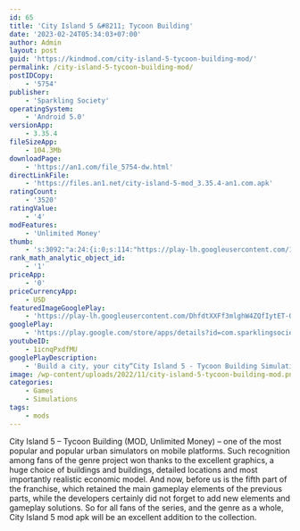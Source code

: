 ```yaml
---
id: 65
title: 'City Island 5 &#8211; Tycoon Building'
date: '2023-02-24T05:34:03+07:00'
author: Admin
layout: post
guid: 'https://kindmod.com/city-island-5-tycoon-building-mod/'
permalink: /city-island-5-tycoon-building-mod/
postIDCopy:
    - '5754'
publisher:
    - 'Sparkling Society'
operatingSystem:
    - 'Android 5.0'
versionApp:
    - 3.35.4
fileSizeApp:
    - 104.3Mb
downloadPage:
    - 'https://an1.com/file_5754-dw.html'
directLinkFile:
    - 'https://files.an1.net/city-island-5-mod_3.35.4-an1.com.apk'
ratingCount:
    - '3520'
ratingValue:
    - '4'
modFeatures:
    - 'Unlimited Money'
thumb:
    - 's:3092:"a:24:{i:0;s:114:"https://play-lh.googleusercontent.com/1XmQLZ4B_HIV_6RMaZvPfytNYEJ886bUodfUiiwK14Vtv9aKcWpOpNwPjiDN4C_OiQ=w526-h296";i:1;s:115:"https://play-lh.googleusercontent.com/GZ2gZ1jZVkadLv7lxBsPVVlv35BeCQCkL4wcn90GiEXhO7BeiNDaXuX06Z6u50JVGTI=w526-h296";i:2;s:116:"https://play-lh.googleusercontent.com/8wTqXICZKYyDxsPVYnVP2BXoGMkbLztVFbCf7DjSkchPdXXxW-h3ZWPC6Jgw97kqqYWx=w526-h296";i:3;s:115:"https://play-lh.googleusercontent.com/7wRmny3TwCRGk4V3HI9mFbvyFd0_1p8zgRIse4KZ-XmKWOz6uRmzEPGpY2y4qWTVcwU=w526-h296";i:4;s:116:"https://play-lh.googleusercontent.com/MIyAYmS1zcLrtEfNVlh2Orehbu1mkXxzH5a1sRcYXdASjucitDc_sB8fBFiSSWRorwYn=w526-h296";i:5;s:114:"https://play-lh.googleusercontent.com/vc59dnUz64i0N9V1V2FY3Vqo0gM94bD3vIHMQMV5tn6NVjuIw1LMOKc6ENVjrh5fNQ=w526-h296";i:6;s:115:"https://play-lh.googleusercontent.com/w2YKy-Exi0Mwni9pZ8Qul70LTRQQ_P_QoAGi5-mZ4sqKGpxJnZflrpa2RIrUAVVq3yY=w526-h296";i:7;s:114:"https://play-lh.googleusercontent.com/B9GHF7yPeqHQxs9Qsb_FcLQfXqAiEdHW6FoyKF7olyR6YgP1eaYhkX7Thrr5hmnHJw=w526-h296";i:8;s:114:"https://play-lh.googleusercontent.com/BL-ppv2XacFIUybcfG1Wpu3uIqwmcv58XQC-_ezN_mYjtT4lvsI5sByZFOb6Ntqy0A=w526-h296";i:9;s:114:"https://play-lh.googleusercontent.com/TAZBDIjJ9lw-8ajBcDcYKqe5ExZMUoZPOGJ985xQv59oz7XkUj_0o48eljXodtbyYQ=w526-h296";i:10;s:116:"https://play-lh.googleusercontent.com/Y2dCS9NTqOfOPR7cguiHVz48JEdv832QR8ineM0seKDNvL6dAAcerWc6YYK1v4ZZErbO=w526-h296";i:11;s:115:"https://play-lh.googleusercontent.com/kVmpx5XO1o6KzTy1CEsDQSmpPgwMlaeWE7dVIxokih0x-PxCteskF3jcjx1BbM9yiR8=w526-h296";i:12;s:116:"https://play-lh.googleusercontent.com/PhGij2G3w6UCSGIkRGdM7DXN1YkFJJ6iyPL5eujK2UKNY0Y96JRRivMHpEGNPwkSFUnA=w526-h296";i:13;s:115:"https://play-lh.googleusercontent.com/kXaFf_tNveKesw0nv6-opj2tLs1uwIGX8u6OT8EwzhW2TjDk98hebpdNwvVBnGy4TVQ=w526-h296";i:14;s:115:"https://play-lh.googleusercontent.com/8wE1x_07GhO8iR9lhStDAdr9Ly93wn0YygA3L9wvbR6Aokaib9qsC9zZ680VPyOtub0=w526-h296";i:15;s:115:"https://play-lh.googleusercontent.com/qGFHdCNRNpONiOh-URoHPkCm_dmcQTeS_usudWyH_N77CIYt9pQbA6AC0g_TYyWelHc=w526-h296";i:16;s:116:"https://play-lh.googleusercontent.com/XQkJq6kXoAnxXWIxe42O76fnWt4H4LNJpmsw76dgzJN6xqtD2bRV8rjhFfJWiNJs9fNh=w526-h296";i:17;s:114:"https://play-lh.googleusercontent.com/TvxODj1Jxt2xvKVbr3iA2sASeAlYG5Abtw3yDQVciuYIp_CgWzZkzLcBFHf9yqdd9Q=w526-h296";i:18;s:116:"https://play-lh.googleusercontent.com/lJiTyw26Lq7tNObj0ziD-2d5DtpQtmDYVH1j8meB_NFt2tuUx1JRdeS3MMt9W44Y29w3=w526-h296";i:19;s:114:"https://play-lh.googleusercontent.com/-PN9Jz5qY0v6EnwhB-sFw3B0iZcFruF15wqcQGI5kQuHXpRUJTRyY6h3FjDyMftGmg=w526-h296";i:20;s:115:"https://play-lh.googleusercontent.com/1BJPgbqHjHzUjHxR2jWMWxTtFYxomCImHvrBCJPY6GR_LmCEwThUWraZKmyfnnD8OHM=w526-h296";i:21;s:115:"https://play-lh.googleusercontent.com/OYEVfmvOBnEeBbaLH6BVTpC8SiR6HLfnHo6uKNSyrhTiRAy2O8qfrUUjaeDCW3CKQ1Q=w526-h296";i:22;s:115:"https://play-lh.googleusercontent.com/pJDQFUhMe4JKUlTMxjrKtvNsIlfbOiEALjJ5vyaCyyH2jzuQ4n8yWKYoD4VnMtsQcV8=w526-h296";i:23;s:115:"https://play-lh.googleusercontent.com/kNF4GCS8zwpi28WXOesRdKWS96k9UWi4OwwIYTTRtj9g60jIzsnGlO9YBi6DijJGby8=w526-h296";}";'
rank_math_analytic_object_id:
    - '1'
priceApp:
    - '0'
priceCurrencyApp:
    - USD
featuredImageGooglePlay:
    - 'https://play-lh.googleusercontent.com/DhfdtXXFf3mlghW4ZQfIytET-QEJnO42jeXXzNxC5ZVQOCDppune4E-LYFqwCrwwjnM'
googlePlay:
    - 'https://play.google.com/store/apps/details?id=com.sparklingsociety.cityisland5'
youtubeID:
    - 1icnqPxdfMU
googlePlayDescription:
    - 'Build a city, your city“City Island 5 - Tycoon Building Simulation Offline”., a new city builder game from Sparkling Society, will make you the mayor of small town starting on just one island. Send your airship to explore the world and unlock beautiful new islands to build your new cities on. In most city building games you are just managing one city, but in.'
image: /wp-content/uploads/2022/11/city-island-5-tycoon-building-mod.png
categories:
    - Games
    - Simulations
tags:
    - mods
---
```


City Island 5 – Tycoon Building (MOD, Unlimited Money) – one of the most popular and popular urban simulators on mobile platforms. Such recognition among fans of the genre project won thanks to the excellent graphics, a huge choice of buildings and buildings, detailed locations and most importantly realistic economic model. And now, before us is the fifth part of the franchise, which retained the main gameplay elements of the previous parts, while the developers certainly did not forget to add new elements and gameplay solutions. So for all fans of the series, and the genre as a whole, City Island 5 mod apk will be an excellent addition to the collection.